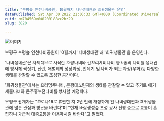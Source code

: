 ```yaml
---
title: "부평숲 인천나비공원, 10월까지 나비생태관과 희귀생물관 운영"
datePublished: Sat Apr 30 2022 21:05:33 GMT+0000 (Coordinated Universal Time)
cuid: cm704569v000209l88ze2bz29
slug: 3820

---
```



![이미지](https://cdn.hashnode.com/res/hashnode/image/upload/v1739256044640/b91d438f-ef2c-4436-b182-7328aba9e6c5.jpeg)

부평구 부평숲 인천나비공원이 10월까지 '나비생태관'과 '희귀생물관'을 운영한다.

'나비생태관'은 자체적으로 사육한 호랑나비와 긴꼬리제비나비 등 6종의 나비를 생태관에 방사해 짝짓기, 산란, 애벌레의 성장과정, 번데기 및 나비가 되는 과정(우화)등 다양한 생태를 관찰할 수 있도록 조성한 공간이다.

'희귀생물관'에서는 꼬리명주나비, 큰광대노린재의 생태를 관찰할 수 있고 추가로 애기세줄나비와 큰주홍부전나비를 방사할 예정이다.

부평구 관계자는 "코로나19로 휴관한 지 2년 만에 개장하게 된 나비생태관과 희귀생물관에 많은 관심과 방문을 바란다"며 "현재 바람생성숲 조성 공사 진행 중으로 교통이 혼잡하니 가급적 대중교통을 이용하시길 바란다"고 말했다.